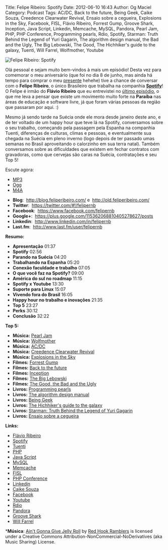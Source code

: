 Title: Felipe Ribeiro: Spotify
Date: 2012-06-10 16:43
Author: Og Maciel
Category: Podcast
Tags: AC/DC, Back to the future, Being Geek, Caike Souza, Creedence Clearwater Revival, Ensaio sobre a cegueira, Explosions in the Sky, Facebook, FISL, Flávio Ribeiro, Forrest Gump, Groove Shark, Inception, Java Script, Linkedin, Memcache, MySQL, Pandora, Pearl Jam, PHP, PHP Conference, Programming pearls, Rdio, Spotify, Starman: Truth Behind the Legend of Yuri Gagarin, The algorithm design manual, the Bad and the Ugly, The Big Lebowski, The Good, The Hichhiker's guide to the galaxy, Tuenti, Will Farrel, Wolfmother, Youtube

![Felipe Ribeiro: Spotify]({filename}/images/feliperibeiro.jpg)

Olá pessoal e sejam muito bem-vindos à mais um episódio! Desta vez para
comemorar o meu aniversário (que foi no dia 8 de junho, mas ainda há
tempo para comprar o meu
[presente](http://www.amazon.com/gp/registry/wishlist/32BX7VP2GEFI1/ref=topnav_lists_1 "http://www.amazon.com/gp/registry/wishlist/32BX7VP2GEFI1/ref=topnav_lists_1")
hehehe) tive a chance de conversar com o **Felipe Ribeiro**, o único
Brasileiro que trabalha na companhia
**[Spotify](http://www.spotify.com/ "http://www.spotify.com/")**! O
Felipe é irmão do **Flávio Ribeiro** que eu entrevistei no [último
episódio](http://www.castalio.info/flavio-ribeiro-globo-com/ "http://www.castalio.info/flavio-ribeiro-globo-com/"),
o que me leva a pensar que existe um movimento muito forte na
**Paraíba** nas áreas de educação e software livre, já que foram várias
pessoas da região que passaram por aqui. :)

Mesmo já sendo tarde na Suécia onde ele mora desde janeiro deste ano, e
de ter voltado de um happy hour que teve lá na Spotify, conversamos
sobre o seu trabalho, começando pela passagem pela Espanha na companhia
Tuenti, diferenças de culturas, climas e pessoas, e eventualmente sua
chegada na Suécia em pleno inverno (logo depois de ter passado umas
semanas no Brasil aproveitando o calorzinho em sua terra natal). Também
conversamos sobre as dificuldades que existem em fechar contratos com
gravadoras, como que cervejas são caras na Suécia, contratações e seu
Top 5!

Escute agora:
* [MP3](http://downloads.ogmaciel.com/castalio-podcast-38.mp3)
* [Ogg](http://downloads.ogmaciel.com/castalio-podcast-38.ogg)
* [M4A](http://downloads.ogmaciel.com/castalio-podcast-38.m4a)

-   **Blog**:  <http://blog.feliperibeiro.com/> e
     <http://old.feliperibeiro.com/>
-   **Twitter**:  <https://twitter.com/#!/felipernb>
-   **Facebook**:  <https://www.facebook.com/felipernb>
-   **Google+**:  <https://plus.google.com/115362068810405278627/posts>
-   **Linkedin**:  <http://www.linkedin.com/in/felipernb>
-   **Last.fm**:  <http://www.last.fm/user/felipernb>

**Resumo:**

-   **Apresentação** 01:37
-   **Spotify** 02:56
-   **Parando na Suécia** 04:20
-   **Trabalhando na Espanha** 05:20
-   **Conexão faculdade e trabalho** 07:05
-   **O que você faz na Spotify?** 09:00
-   **América do sul no roadmap** 11:15
-   **Spotify x Youtube** 13:30
-   **Suporte para Linux** 15:07
-   **Vivendo fora do Brasil** 16:05
-   **Happy hour no trabalho e inovações** 21:35
-   **Top 5** 23:27
-   **Perks** 30:12
-   **Conclusão** 32:22

**Top 5:**

-   **Música:** [Pearl Jam](http://www.last.fm/search?q=Pearl+Jam)
-   **Música:** [Wolfmother](http://www.last.fm/search?q=Wolfmother)
-   **Música:** [AC/DC](http://www.last.fm/search?q=AC/DC)
-   **Música:** [Creedence Clearwater
    Revival](http://www.last.fm/search?q=Creedence+Clearwater+Revival)
-   **Música:** [Explosions in the
    Sky](http://www.last.fm/search?q=Explosions+in+the+Sky)
-   **Filmes:** [Forrest
    Gump](http://www.imdb.com/find?s=all&q=Forrest+Gump)
-   **Filmes:** [Back to the
    future](http://www.imdb.com/find?s=all&q=Back+to+the+future)
-   **Filmes:** [Inception](http://www.imdb.com/find?s=all&q=Inception)
-   **Filmes:** [The Big
    Lebowski](http://www.imdb.com/find?s=all&q=The+Big+Lebowski)
-   **Filmes:** [The Good, the Bad and the
    Ugly](http://www.imdb.com/find?s=all&q=The+Good,+the+Bad+and+the+Ugly)
-   **Livros:** [Programming
    pearls](http://www.amazon.com/s/ref=nb_sb_noss?url=search-alias%3Dstripbooks&field-keywords=Programming+pearls)
-   **Livros:** [The algorithm design
    manual](http://www.amazon.com/s/ref=nb_sb_noss?url=search-alias%3Dstripbooks&field-keywords=The+algorithm+design+manual)
-   **Livros:** [Being
    Geek](http://www.amazon.com/s/ref=nb_sb_noss?url=search-alias%3Dstripbooks&field-keywords=Being+Geek)
-   **Livros:** [The Hichhiker's guide to the
    galaxy](http://www.amazon.com/s/ref=nb_sb_noss?url=search-alias%3Dstripbooks&field-keywords=The+Hichhiker's+guide+to+the+galaxy)
-   **Livros:** [Starman: Truth Behind the Legend of Yuri
    Gagarin](http://www.amazon.com/s/ref=nb_sb_noss?url=search-alias%3Dstripbooks&field-keywords=Starman:+Truth+Behind+the+Legend+of+Yuri+Gagarin)
-   **Livros:** [Ensaio sobre a
    cegueira](http://www.amazon.com/s/ref=nb_sb_noss?url=search-alias%3Dstripbooks&field-keywords=Ensaio+sobre+a+cegueira)

**Links:**

-   [Flávio Ribeiro](https://duckduckgo.com/?q=Flávio+Ribeiro)
-   [Spotify](https://duckduckgo.com/?q=Spotify)
-   [Tuenti](https://duckduckgo.com/?q=Tuenti)
-   [PHP](https://duckduckgo.com/?q=PHP)
-   [Java Script](https://duckduckgo.com/?q=Java+Script)
-   [MySQL](https://duckduckgo.com/?q=MySQL)
-   [Memcache](https://duckduckgo.com/?q=Memcache)
-   [FISL](https://duckduckgo.com/?q=FISL)
-   [PHP Conference](https://duckduckgo.com/?q=PHP+Conference)
-   [Linkedin](https://duckduckgo.com/?q=Linkedin)
-   [Caike Souza](https://duckduckgo.com/?q=Caike+Souza)
-   [Facebook](https://duckduckgo.com/?q=Facebook)
-   [Youtube](https://duckduckgo.com/?q=Youtube)
-   [Rdio](https://duckduckgo.com/?q=Rdio)
-   [Pandora](https://duckduckgo.com/?q=Pandora)
-   [Groove Shark](https://duckduckgo.com/?q=Groove+Shark)
-   [Will Farrel](https://duckduckgo.com/?q=Will+Farrel)

***Música**: [Ain't Gonna Give Jelly
Roll](http://freemusicarchive.org/music/Red_Hook_Ramblers/Live__WFMU_on_Antique_Phonograph_Music_Program_with_MAC_Feb_8_2011/Red_Hook_Ramblers_-_12_-_Aint_Gonna_Give_Jelly_Roll)
by [Red Hook Ramblers](http://www.redhookramblers.com/) is licensed under a Creative Commons
Attribution-NonCommercial-NoDerivatives (aka Music Sharing) License.

